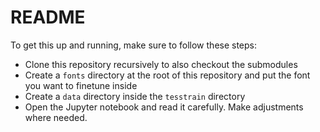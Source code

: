 # README
To get this up and running, make sure to follow these steps:
* Clone this repository recursively to also checkout the submodules
* Create a `fonts` directory at the root of this repository and put the font you want to finetune inside
* Create a `data` directory inside the `tesstrain` directory
* Open the Jupyter notebook and read it carefully. Make adjustments where needed.
